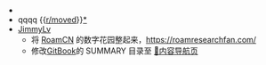 - 
- qqqq {{[r/moved](r/moved.md)}}[*](((E1h8xzz8K)))
- [JimmyLv](JimmyLv.md)
    - 将 [RoamCN](RoamCN.md) 的数字花园整起来，https://roamresearchfan.com/
    - 修改[GitBook](GitBook.md)的 SUMMARY 目录至 [🎈内容导航页](🎈内容导航页.md)
